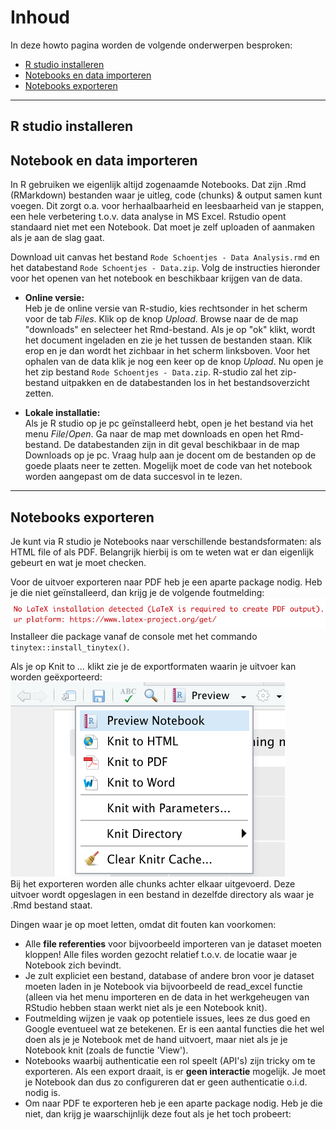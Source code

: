 # Inhoud

In deze howto pagina worden de volgende onderwerpen besproken:

- [R studio installeren](#r-studio-installeren)
- [Notebooks en data importeren](#notebook-en-data-importeren)
- [Notebooks exporteren](#notebooks-exporteren)

---

## R studio installeren

## Notebook en data importeren

In R gebruiken we eigenlijk altijd zogenaamde Notebooks. Dat zijn .Rmd (RMarkdown)
bestanden waar je uitleg, code (chunks) & output samen kunt voegen. Dit zorgt o.a.
voor herhaalbaarheid en leesbaarheid van je stappen, een hele verbetering t.o.v.
data analyse in MS Excel. Rstudio opent standaard niet met een Notebook. Dat moet
je zelf uploaden of aanmaken als je aan de slag gaat.

Download uit canvas het bestand `Rode Schoentjes - Data Analysis.rmd` en het
databestand `Rode Schoentjes - Data.zip`. Volg de instructies hieronder voor het
openen van het notebook en beschikbaar krijgen van de data.

- **Online versie:**\
  Heb je de online versie van R-studio, kies rechtsonder in het scherm voor de
  tab _Files_. Klik op de knop _Upload_. Browse naar de de map "downloads" en
  selecteer het Rmd-bestand. Als je op "ok" klikt, wordt het document ingeladen
  en zie je het tussen de bestanden staan. Klik erop en je dan wordt het
  zichbaar in het scherm linksboven. Voor het ophalen van de data klik je nog
  een keer op de knop _Upload_. Nu open je het zip bestand
  `Rode Schoentjes - Data.zip`. R-studio zal het zip-bestand uitpakken en de
  databestanden los in het bestandsoverzicht zetten.

- **Lokale installatie:**\
  Als je R studio op je pc geïnstalleerd hebt, open je het bestand via het menu
  _File_/_Open_. Ga naar de map met downloads en open het Rmd-bestand. De
  databestanden zijn in dit geval beschikbaar in de map Downloads op je pc.
  Vraag hulp aan je docent om de bestanden op de goede plaats neer te zetten.
  Mogelijk moet de code van het notebook worden aangepast om de data succesvol
  in te lezen.

---

## Notebooks exporteren

Je kunt via R studio je Notebooks naar verschillende bestandsformaten: als HTML file of als PDF.
Belangrijk hierbij is om te weten wat er dan eigenlijk gebeurt en wat je moet checken.

Voor de uitvoer exporteren naar PDF heb je een aparte package nodig. Heb je die niet geïnstalleerd, dan krijg je de volgende foutmelding:
![export 1](assets/img/export_pdf.png)  
Installeer die package vanaf de console met het commando `tinytex::install_tinytex()`.

Als je op Knit to _..._ klikt zie je de exportformaten waarin je uitvoer kan worden geëxporteerd:
![export 1](assets/img/export_knit.png)  
Bij het exporteren worden alle chunks achter elkaar uitgevoerd. Deze uitvoer wordt opgeslagen in een bestand in dezelfde directory als waar je .Rmd bestand staat.

Dingen waar je op moet letten, omdat dit fouten kan voorkomen:

- Alle **file referenties** voor bijvoorbeeld importeren van je dataset moeten kloppen! Alle files worden gezocht relatief t.o.v. de locatie waar je Notebook zich bevindt.
- Je zult expliciet een bestand, database of andere bron voor je dataset moeten laden in je Notebook via bijvoorbeeld de read_excel functie (alleen via het menu importeren en de data in het werkgeheugen van RStudio hebben staan werkt niet als je een Notebook knit).
- Foutmelding wijzen je vaak op potentiele issues, lees ze dus goed en Google eventueel wat ze betekenen. Er is een aantal functies die het wel doen als je je Notebook met de hand uitvoert, maar niet als je je Notebook knit (zoals de functie 'View').
- Notebooks waarbij authenticatie een rol speelt (API's) zijn tricky om te exporteren. Als een export draait, is er **geen interactie** mogelijk. Je moet je Notebook dan dus zo configureren dat er geen authenticatie o.i.d. nodig is.
- Om naar PDF te exporteren heb je een aparte package nodig. Heb je die niet, dan krijg je waarschijnlijk deze fout als je het toch probeert:
